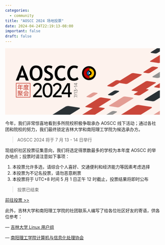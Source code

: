 ```yaml
---
categories:
  - community
title: "AOSCC 2024 场地投票"
date: 2024-04-24T22:19:13-08:00
important: false
draft: false
---
```

![AOSCC 2024 倒计时正式开始！](/assets/coffee-break/20240427/imgs/aoscc-2024.png)

今年，我们非常惊喜地看到多所院校积极争取承办 AOSCC 线下活动；通过各社团和院校的努力，我们最终锁定吉林大学和南阳理工学院为候选承办方。

> AOSCC 2024 将于 7 月 13 - 14 日举行 

现组织社区投票征集意向，我们将选定得票数最多的学校为本年度 AOSCC 的举办地点；投票时请注意如下事项：

1. 本投票允许多选，请综合个人喜好、交通便利和经济能力等因素考虑选择
2. 本投票为不记名投票，请勿恶意刷票
3. 本投票将于 UTC+8 时间 5 月 1 日正午 12 时截止，投票结果将即时公布

> 投票已结束
 
[前往投票 >> ](https://f.wps.cn/g/xrL1Dgic/)



此外，吉林大学和南阳理工学院的社团联系人编写了给各位社区好友的寄语，供各位参考：

— [吉林大学 Linux 用户组 ](https://github.com/AOSC-Dev/newsroom/blob/master/special-issue/20240423/jlu-lug-notes.md)

— [南阳理工学院计算机与信息化处理协会 ](https://github.com/AOSC-Dev/newsroom/blob/master/special-issue/20240423/nyist-cips-notes.md)